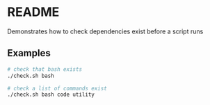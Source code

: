 # README
Demonstrates how to check dependencies exist before a script runs

## Examples
```sh
# check that bash exists
./check.sh bash
```

```sh
# check a list of commands exist
./check.sh bash code utility  
```